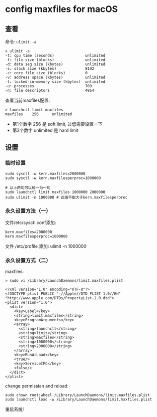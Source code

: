 
# config maxfiles for macOS

## 查看

命令: `ulimit -a`

```shell
> ulimit -a
-t: cpu time (seconds)              unlimited
-f: file size (blocks)              unlimited
-d: data seg size (kbytes)          unlimited
-s: stack size (kbytes)             8192
-c: core file size (blocks)         0
-v: address space (kbytes)          unlimited
-l: locked-in-memory size (kbytes)  unlimited
-u: processes                       709
-n: file descriptors                4864
```

查看当前maxfiles配置:
```shell
> launchctl limit maxfiles
maxfiles    256      unlimited
```
- 第1个数字 256 是 soft limit, 过低需要设置一下
- 第2个数字 unlimited 是 hard limit


## 设置

### 临时设置
```
sudo sysctl -w kern.maxfiles=2000000
sudo sysctl -w kern.maxfilesperproc=1000000

# 以上两句可以统一为一句
sudo launchctl limit maxfiles 1000000 2000000
sudo ulimit -n 1000000 # 此值不能大于kern.maxfilesperproc
```

### 永久设置方法（一）

文件/etc/sysctl.conf添加:
```
kern.maxfiles=2000000
kern.maxfilesperproc=1000000
```

文件 /etc/profile 添加: ulimit -n 1000000

### 永久设置方式（二）

maxfiles:
```
> sudo vi /Library/LaunchDaemons/limit.maxfiles.plist

<?xml version="1.0" encoding="UTF-8"?>
<!DOCTYPE plist PUBLIC "-//Apple//DTD PLIST 1.0//EN" "http://www.apple.com/DTDs/PropertyList-1.0.dtd">
<plist version="1.0">
  <dict>
    <key>Label</key>
    <string>limit.maxfiles</string>
    <key>ProgramArguments</key>
    <array>
      <string>launchctl</string>
      <string>limit</string>
      <string>maxfiles</string>
      <string>1000000</string>
      <string>2000000</string>
    </array>
    <key>RunAtLoad</key>
    <true/>
    <key>ServiceIPC</key>
    <false/>
  </dict>
</plist>
```

change permissian and reload:
```
sudo chown root:wheel /Library/LaunchDaemons/limit.maxfiles.plist
sudo launchctl load -w /Library/LaunchDaemons/limit.maxfiles.plist
```

重启系统!




